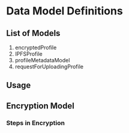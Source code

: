 # Data Model Definitions

## List of Models

1. encryptedProfile
2. IPFSProfile
3. profileMetadataModel
4. requestForUploadingProfile

## Usage



## Encryption Model

### Steps in Encryption

